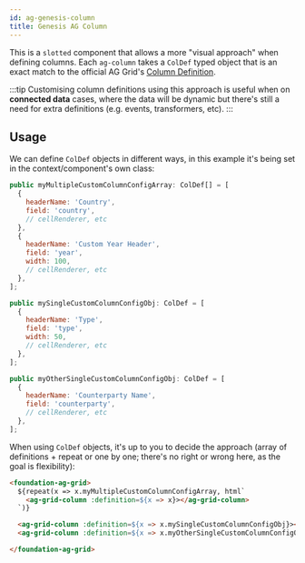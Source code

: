 ```yaml
---
id: ag-genesis-column
title: Genesis AG Column
---
```


This is a `slotted` component that allows a more "visual approach" when defining columns. Each `ag-column` takes a `ColDef` typed object that is an exact match to the official AG Grid's [Column Definition](https://www.ag-grid.com/javascript-data-grid/column-definitions/).

:::tip 
Customising column definitions using this approach is useful when on **connected data** cases, where the data will be dynamic but there's still a need for extra definitions (e.g. events, transformers, etc).
:::

## Usage

We can define `ColDef` objects in different ways, in this example it's being set in the context/component's own class:

```jsx title="ColDef array setting custom headerName and others"
public myMultipleCustomColumnConfigArray: ColDef[] = [
  {
    headerName: 'Country',
    field: 'country',
    // cellRenderer, etc
  },
  {
    headerName: 'Custom Year Header',
    field: 'year',
    width: 100,
    // cellRenderer, etc
  },
];
```

```jsx title="Two ColDef objects setting custom headerName and others"
public mySingleCustomColumnConfigObj: ColDef = [
  {
    headerName: 'Type',
    field: 'type',
    width: 50,
    // cellRenderer, etc
  },
];

public myOtherSingleCustomColumnConfigObj: ColDef = [
  {
    headerName: 'Counterparty Name',
    field: 'counterparty',
    // cellRenderer, etc
  },
];
```

When using `ColDef` objects, it's up to you to decide the approach (array of definitions + repeat or one by one; there's no right or wrong here, as the goal is flexibility):

```html title="Using the ColDef array of objects with an extra single object"
<foundation-ag-grid>
  ${repeat(x => x.myMultipleCustomColumnConfigArray, html`
    <ag-grid-column :definition=${x => x}></ag-grid-column>
  `)}

  <ag-grid-column :definition=${x => x.mySingleCustomColumnConfigObj}></ag-grid-column>
  <ag-grid-column :definition=${x => x.myOtherSingleCustomColumnConfigObj}></ag-grid-column>

</foundation-ag-grid>
```
